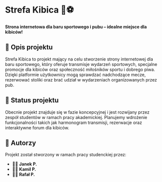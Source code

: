 # Strefa Kibica 🍻⚽

**Strona internetowa dla baru sportowego i pubu – idealne miejsce dla kibiców!**

## 📌 Opis projektu
Strefa Kibica to projekt mający na celu stworzenie strony internetowej dla baru sportowego, który oferuje transmisje wydarzeń sportowych, specjalne promocje dla kibiców oraz społeczność miłośników sportu i dobrego piwa. Dzięki platformie użytkownicy mogą sprawdzać nadchodzące mecze, rezerwować stoliki oraz brać udział w wydarzeniach organizowanych przez pub.

## 🚀 Status projektu
Obecnie projekt znajduje się w fazie koncepcyjnej i jest rozwijany przez zespół studentów w ramach pracy akademickiej. Planujemy wdrożenie funkcjonalności takich jak harmonogram transmisji, rezerwacje oraz interaktywne forum dla kibiców.

## 📌 Autorzy
Projekt został stworzony w ramach pracy studenckiej przez:
- 🧑‍💻 **Janek P.**
- 🧑‍💻 **Kamil P.**
- 🧑‍💻 **Rafał P.**
